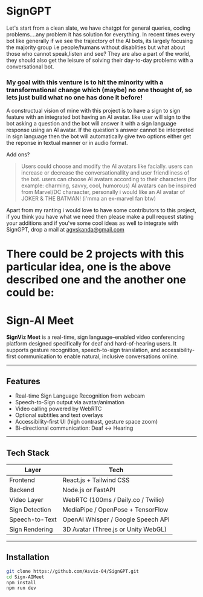 # SignGPT

Let's start from a clean slate, we have chatgpt for general queries, coding problems....any problem it has solution for everything. In recent times every bot like generally if we see the trajectory of the AI bots, its largely focusing the majority group i.e people/humans without disablities but what about those who cannot speak,listen and see? They are also a part of the world, they should also get the leisure of solving their day-to-day problems with a conversational bot.

### My goal with this venture is to hit the minority with a transformational change which (maybe) no one thought of, so lets just build what no one has done it before!

A constructual vision of mine with this project is to have a sign to sign feature with an integrated bot having an AI avatar. like user will sign to the bot asking a question and the bot will answer it with a sign language response using an AI avatar. If the question's answer cannot be interpreted in sign language then the bot will automatically give two options either get the reponse in textual manner or in audio format.

Add ons? 

> Users could choose and modify the AI avatars like facially.
> users can increase or decrease the conversationallity and user friendliness of the bot.
> users can choose AI avatars according to their characters (for example: charming, savvy, cool, humorous)
> AI avatars can be inspired from Marvel/DC charaacter, personally i would like an AI avatar of JOKER & THE BATMAN! (i'mma an ex-marvel fan btw)

Apart from my ranting i would love to have some contributors to this project, if you think you have what we need then please make a pull request stating your additions and if you've some cool ideas as well to integrate with SignGPT, drop a mail at agvskanda@gmail.com


# There could be 2 projects with this particular idea, one is the above described one and the another one could be:



# Sign-AI Meet

**SignViz Meet** is a real-time, sign language–enabled video conferencing platform designed specifically for deaf and hard-of-hearing users. It supports gesture recognition, speech-to-sign translation, and accessibility-first communication to enable natural, inclusive conversations online.

---

## Features

- Real-time Sign Language Recognition from webcam
- Speech-to-Sign output via avatar/animation
- Video calling powered by WebRTC
- Optional subtitles and text overlays
- Accessibility-first UI (high contrast, gesture space zoom)
- Bi-directional communication: Deaf ↔ Hearing

---

## Tech Stack

| Layer           | Tech                                     |
|----------------|------------------------------------------|
| Frontend        | React.js + Tailwind CSS                  |
| Backend         | Node.js or FastAPI                       |
| Video Layer     | WebRTC (100ms / Daily.co / Twilio)       |
| Sign Detection  | MediaPipe / OpenPose + TensorFlow        |
| Speech-to-Text  | OpenAI Whisper / Google Speech API       |
| Sign Rendering  | 3D Avatar (Three.js or Unity WebGL)      |

---

## Installation

```bash
git clone https://github.com/Asvix-04/SignGPT.git
cd Sign-AIMeet
npm install
npm run dev
